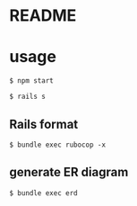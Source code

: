 # README

# usage

```
$ npm start
```

```
$ rails s
```

## Rails format

```
$ bundle exec rubocop -x
```

## generate ER diagram

```
$ bundle exec erd
```
